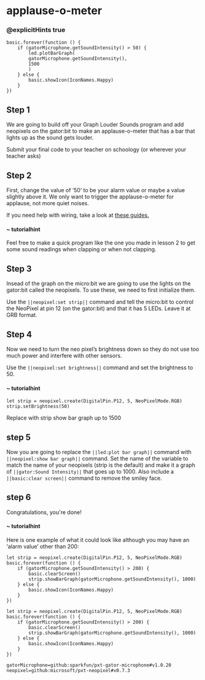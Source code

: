 
# applause-o-meter
### @explicitHints true
 
```template
basic.forever(function () {
    if (gatorMicrophone.getSoundIntensity() > 50) {
        led.plotBarGraph(
        gatorMicrophone.getSoundIntensity(),
        1500
        )
    } else {
        basic.showIcon(IconNames.Happy)
    }
})
```
 
## Step 1
 
We are going to build off your Graph Louder Sounds program and add neopixels on the gator:bit to make an applause-o-meter that has a bar that lights up as the sound gets louder. 
 
Submit your final code to your teacher on schoology (or wherever your teacher asks)
 
## Step 2
 
First, change the value of ‘50’ to be your alarm value or maybe a value slightly above it. We only want to trigger the applause-o-meter for applause, not more quiet noises.
 
If you need help with wiring, take a look at [these guides.](https://docs.google.com/document/d/1KrhVLl_owwXz_xAVbcIEAG9O5N4wdBY3mjd-GX34Bag/edit?usp=sharing)
 
#### ~ tutorialhint
Feel free to make a quick program like the one you made in lesson 2 to get some sound readings when clapping or when not clapping.
 
## Step 3
 
Insead of the graph on the micro:bit we are going to use the lights on the gator:bit called the neopixels. To use these, we need to first initialize them.
 
Use the ``||neopixel:set strip||`` command and tell the micro:bit to control the NeoPixel at pin 12 (on the gator:bit) and that it has 5 LEDs. Leave it at GRB format. 
 
## Step 4
 
Now we need to turn the neo pixel’s brightness down so they do not use too much power and interfere with other sensors.
 
Use the ``||neopixel:set brightness||`` command and set the brightness to 50.
 
#### ~ tutorialhint
```blocks
let strip = neopixel.create(DigitalPin.P12, 5, NeoPixelMode.RGB)
strip.setBrightness(50)
```
 
Replace with strip show bar graph up to 1500
 
## step 5
 
Now you are going to replace the ``||led:plot bar graph||`` command with ``||neopixel:show bar graph||`` command. Set the name of the variable to match the name of your neopixels (strip is the default) and make it a graph of ``||gator:Sound Intensity||`` that goes up to 1000. Also include a ``||basic:clear screen||`` command to remove the smiley face. 
 
## step 6
 
Congratulations, you're done!
 
#### ~ tutorialhint
 
Here is one example of what it could look like although you may have an ‘alarm value’ other than 200:
```blocks
let strip = neopixel.create(DigitalPin.P12, 5, NeoPixelMode.RGB)
basic.forever(function () {
    if (gatorMicrophone.getSoundIntensity() > 200) {
        basic.clearScreen()
        strip.showBarGraph(gatorMicrophone.getSoundIntensity(), 1000)
    } else {
        basic.showIcon(IconNames.Happy)
    }
})
```
 
```ghost
let strip = neopixel.create(DigitalPin.P12, 5, NeoPixelMode.RGB)
basic.forever(function () {
    if (gatorMicrophone.getSoundIntensity() > 200) {
        basic.clearScreen()
        strip.showBarGraph(gatorMicrophone.getSoundIntensity(), 1000)
    } else {
        basic.showIcon(IconNames.Happy)
    }
})
```
 
```package
gatorMicrophone=github:sparkfun/pxt-gator-microphone#v1.0.20
neopixel=github:microsoft/pxt-neopixel#v0.7.3
```    

